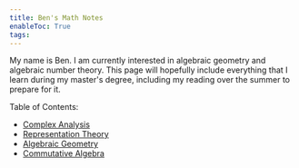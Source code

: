 ```yaml
---
title: Ben's Math Notes
enableToc: True
tags:
---
```


My name is Ben. I am currently interested in algebraic geometry and algebraic number theory. This page will hopefully include everything that I learn during my master's degree, including my reading over the summer to prepare for it. 

Table of Contents:
- [Complex Analysis](notes/Complex%20Analysis/Complex%20Analysis.md)
- [Representation Theory](notes/Representation%20Theory/Representation%20Theory.md)
- [Algebraic Geometry](notes/Algebraic%20Geometry/Algebraic%20Geometry.md)
- [Commutative Algebra](notes/Commutative%20Algebra/Commutative%20Algebra.md)


